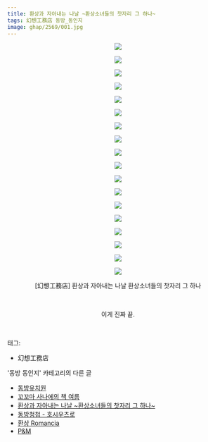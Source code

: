 ```yaml
---
title: 환상과 자아내는 나날 ~환상소녀들의 찻자리 그 하나~
tags: 幻想工務店 동방_동인지
image: ghap/2569/001.jpg
---
```

<div class="article">
<p style="text-align: center; clear: none; float: none;"><img src="{{ site.nasurl }}/ghap/2569/001.jpg"/></p>
<p style="text-align: center; clear: none; float: none;"><img src="{{ site.nasurl }}/ghap/2569/002.jpg"/></p>
<p style="text-align: center; clear: none; float: none;"><img src="{{ site.nasurl }}/ghap/2569/003.jpg"/></p>
<p style="text-align: center; clear: none; float: none;"><img src="{{ site.nasurl }}/ghap/2569/004.jpg"/></p>
<p style="text-align: center; clear: none; float: none;"><img src="{{ site.nasurl }}/ghap/2569/005.jpg"/></p>
<p style="text-align: center; clear: none; float: none;"><img src="{{ site.nasurl }}/ghap/2569/006.jpg"/></p>
<p style="text-align: center; clear: none; float: none;"><img src="{{ site.nasurl }}/ghap/2569/007.jpg"/></p>
<p style="text-align: center; clear: none; float: none;"><img src="{{ site.nasurl }}/ghap/2569/008.jpg"/></p>
<p style="text-align: center; clear: none; float: none;"><img src="{{ site.nasurl }}/ghap/2569/009.jpg"/></p>
<p style="text-align: center; clear: none; float: none;"><img src="{{ site.nasurl }}/ghap/2569/010.jpg"/></p>
<p style="text-align: center; clear: none; float: none;"><img src="{{ site.nasurl }}/ghap/2569/011.jpg"/></p>
<p style="text-align: center; clear: none; float: none;"><img src="{{ site.nasurl }}/ghap/2569/012.jpg"/></p>
<p style="text-align: center; clear: none; float: none;"><img src="{{ site.nasurl }}/ghap/2569/013.jpg"/></p>
<p style="text-align: center; clear: none; float: none;"><img src="{{ site.nasurl }}/ghap/2569/014.jpg"/></p>
<p style="text-align: center; clear: none; float: none;"><img src="{{ site.nasurl }}/ghap/2569/015.jpg"/></p>
<p style="text-align: center; clear: none; float: none;"><img src="{{ site.nasurl }}/ghap/2569/016.jpg"/></p>
<p style="text-align: center; clear: none; float: none;"><img src="{{ site.nasurl }}/ghap/2569/017.jpg"/></p>
<p style="text-align: center; clear: none; float: none;"><img src="{{ site.nasurl }}/ghap/2569/018.jpg"/></p>
<p style="text-align: center; clear: none; float: none;">[幻想工務店] 환상과 자아내는 나날 환상소녀들의 찻자리 그 하나</p>
<p style="text-align: center; clear: none; float: none;"><br/></p>
<p style="text-align: center; clear: none; float: none;">이게 진짜 끝.</p>
<p><br/></p>
</div><div class="tagTrail">
<p>태그: </p>
<ul>
<li>幻想工務店</li>
</ul>
</div><div class="another">
<p>'동방 동인지' 카테고리의 다른 글</p>
<ul>
<li><a href="/2016-10-13-ghap_2571">동방유치원</a></li>
<li><a href="/2016-10-13-ghap_2570">꼬꼬마 사나에의 책 여름</a></li>
<li><a href="/2016-10-13-ghap_2569">환상과 자아내는 나날 ~환상소녀들의 찻자리 그 하나~</a></li>
<li><a href="/2016-10-13-ghap_2568">동방청첩 - 호시우츠로</a></li>
<li><a href="/2016-10-13-ghap_2567">환상 Romancia</a></li>
<li><a href="/2016-10-13-ghap_2566">P&amp;M</a></li>
</ul>
</div><div class="cb_module cb_fluid">
<div class="cb_wrt cb_profile">
</div><!-- commentList close -->
</div>